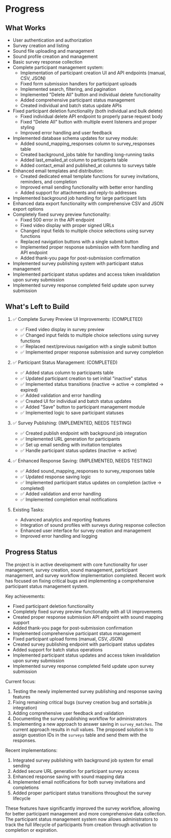 # Progress

## What Works

- User authentication and authorization
- Survey creation and listing
- Sound file uploading and management
- Sound profile creation and management
- Basic survey response collection
- Complete participant management system:
  - Implementation of participant creation UI and API endpoints (manual, CSV, JSON)
  - Fixed form submission handlers for participant uploads
  - Implemented search, filtering, and pagination
  - Implemented "Delete All" button and individual delete functionality
  - Added comprehensive participant status management
  - Created individual and batch status update APIs
- Fixed participant deletion functionality (both individual and bulk delete)
  - Fixed individual delete API endpoint to properly parse request body
  - Fixed "Delete All" button with multiple event listeners and proper styling
  - Improved error handling and user feedback
- Implemented database schema updates for survey module:
  - Added sound_mapping_responses column to survey_responses table
  - Created background_jobs table for handling long-running tasks
  - Added last_emailed_at column to participants table
  - Added contact_email and published_at columns to surveys table
- Enhanced email templates and distribution:
  - Created dedicated email template functions for survey invitations, reminders, and completion
  - Improved email sending functionality with better error handling
  - Added support for attachments and reply-to addresses
- Implemented background job handling for large participant lists
- Enhanced data export functionality with comprehensive CSV and JSON export options
- Completely fixed survey preview functionality:
  - Fixed 500 error in the API endpoint
  - Fixed video display with proper signed URLs
  - Changed input fields to multiple choice selections using survey functions
  - Replaced navigation buttons with a single submit button
  - Implemented proper response submission with form handling and API endpoint
  - Added thank-you page for post-submission confirmation
- Implemented survey publishing system with participant status management
- Implemented participant status updates and access token invalidation upon survey submission
- Implemented survey response completed field update upon survey submission

## What's Left to Build

1.  ✅ Complete Survey Preview UI Improvements: (COMPLETED)
    - ✅ Fixed video display in survey preview
    - ✅ Changed input fields to multiple choice selections using survey functions
    - ✅ Replaced next/previous navigation with a single submit button
    - ✅ Implemented proper response submission and survey completion

2.  ✅ Participant Status Management: (COMPLETED)
    - ✅ Added status column to participants table
    - ✅ Updated participant creation to set initial "inactive" status
    - ✅ Implemented status transitions (inactive -> active -> completed -> expired)
    - ✅ Added validation and error handling
    - ✅ Created UI for individual and batch status updates
    - ✅ Added "Save" button to participant management module
    - ✅ Implemented logic to save participant statuses

3.  ✅ Survey Publishing: (IMPLEMENTED, NEEDS TESTING)
    - ✅ Created publish endpoint with background job integration
    - ✅ Implemented URL generation for participants
    - ✅ Set up email sending with invitation templates
    - ✅ Handle participant status updates (inactive → active)

4.  ✅ Enhanced Response Saving: (IMPLEMENTED, NEEDS TESTING)
    - ✅ Added sound_mapping_responses to survey_responses table
    - ✅ Updated response saving logic
    - ✅ Implemented participant status updates on completion (active → completed)
    - ✅ Added validation and error handling
    - ✅ Implemented completion email notifications

5.  Existing Tasks:
    - Advanced analytics and reporting features
    - Integration of sound profiles with surveys during response collection
    - Enhanced user interface for survey creation and management
    - Improved error handling and logging

## Progress Status

The project is in active development with core functionality for user management, survey creation, sound management, participant management, and survey workflow implementation completed. Recent work has focused on fixing critical bugs and implementing a comprehensive participant status management system.

Key achievements:
- Fixed participant deletion functionality
- Completely fixed survey preview functionality with all UI improvements
- Created proper response submission API endpoint with sound mapping support
- Added thank-you page for post-submission confirmation
- Implemented comprehensive participant status management
- Fixed participant upload forms (manual, CSV, JSON)
- Created survey publishing endpoint with participant status updates
- Added support for batch status operations
- Implemented participant status updates and access token invalidation upon survey submission
- Implemented survey response completed field update upon survey submission

Current focus:
1. Testing the newly implemented survey publishing and response saving features
2. Fixing remaining critical bugs (survey creation bug and sortable.js integration)
3. Adding comprehensive user feedback and validation
4. Documenting the survey publishing workflow for administrators
5. Implementing a new approach to answer saving in `survey_matches`. The current approach results in null values. The proposed solution is to assign question IDs in the `surveys` table and send them with the responses.

Recent implementations:
1. Integrated survey publishing with background job system for email sending
2. Added secure URL generation for participant survey access
3. Enhanced response saving with sound mapping data
4. Implemented email notifications for both survey invitations and completions
5. Added proper participant status transitions throughout the survey lifecycle

These features have significantly improved the survey workflow, allowing for better participant management and more comprehensive data collection. The participant status management system now allows administrators to track the full lifecycle of participants from creation through activation to completion or expiration.